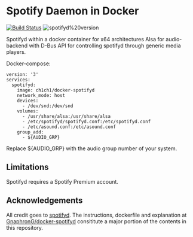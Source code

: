# Spotify Daemon in Docker
[![Build Status](https://drone.ch1.ninja/api/badges/Ch1ch1/docker-spotifyd/status.svg)](https://drone.ch1.ninja/Ch1ch1/docker-spotifyd)
![spotifyd%20version](https://img.shields.io/badge/spotifyd%20version-0.3.2-green)

Spotifyd within a docker container for x64 architectures
Alsa for audio-backend with D-Bus API for controlling spotifyd through generic media players.

Docker-compose:
```
version: '3'
services:
  spotifyd:
    image: ch1ch1/docker-spotifyd
    network_mode: host
    devices:
      - /dev/snd:/dev/snd
    volumes:
      - /usr/share/alsa:/usr/share/alsa
      - /etc/spotifyd/spotifyd.conf:/etc/spotifyd.conf
      - /etc/asound.conf:/etc/asound.conf
    group_add:
      - ${AUDIO_GRP}
```

Replace ${AUDIO_GRP} with the audio group number of your system.

## Limitations
Spotifyd requires a Spotify Premium account.

## Acknowledgements
All credit goes to [spotifyd](https://github.com/Spotifyd/spotifyd). The instructions, dockerfile and explanation at [GnaphronG/docker-spotifyd](https://github.com/GnaphronG/docker-spotifyd) consititute a major portion of the contents in this repository.
